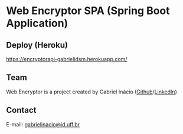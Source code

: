 # Web Encryptor SPA (Spring Boot Application)

## Deploy (Heroku)

https://encryptorapi-gabrielidsm.herokuapp.com/

## Team

Web Encryptor is a project created by Gabriel Inácio ([Github](https://github.com/GabrielIDSM)/[LinkedIn](https://www.linkedin.com/in/gabriel-inacio-uff/))

## Contact

E-mail: gabrielinacio@id.uff.br
